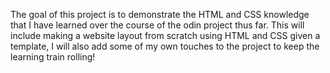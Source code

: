 The goal of this project is to demonstrate the HTML and CSS knowledge that I have learned over the course of the odin project thus far. This will include making a website layout from scratch using HTML and CSS given a template, I will also add some of my own touches to the project to keep the learning train rolling!